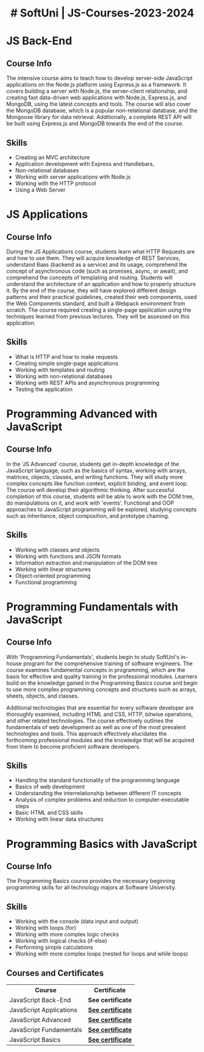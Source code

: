 # <p align="center"># SoftUni | JS-Courses-2023-2024<p>

# JS Back-End

## Course Info

The intensive course aims to teach how to develop server-side JavaScript applications on the Node.js platform using Express.js as a framework. It covers building a server with Node.js, the server-client relationship, and creating fast data-driven web applications with Node.js, Express.js, and MongoDB, using the latest concepts and tools. The course will also cover the MongoDB database, which is a popular non-relational database, and the Mongoose library for data retrieval. Additionally, a complete REST API will be built using Express.js and MongoDB towards the end of the course.

## Skills

- Creating an MVC architecture
- Application development with Express and Handlebars,
- Non-relational databases
- Working with server applications with Node.js
- Working with the HTTP protocol
- Using a Web Server

# JS Applications

## Course Info

During the JS Applications course, students learn what HTTP Requests are and how to use them. They will acquire knowledge of REST Services, understand Baas (backend as a service) and its usage, comprehend the concept of asynchronous code (such as promises, async, or await), and comprehend the concepts of templating and routing. Students will understand the architecture of an application and how to properly structure it. By the end of the course, they will have explored different design patterns and their practical guidelines, created their web components, used the Web Components standard, and built a Webpack environment from scratch.
The course required creating a single-page application using the techniques learned from previous lectures. They will be assessed on this application.

## Skills

- What is HTTP and how to make requests
- Creating simple single-page applications
- Working with templates and routing
- Working with non-relational databases
- Working with REST APIs and asynchronous programming
- Testing the application

# Programming Advanced with JavaScript

## Course Info

In the 'JS Advanced' course, students get in-depth knowledge of the JavaScript language, such as the basics of syntax, working with arrays, matrices, objects, classes, and writing functions. They will study more complex concepts like function context, explicit binding, and event loop. The course will develop their algorithmic thinking. After successful completion of this course, students will be able to work with the DOM tree, do manipulations on it, and work with 'events'. Functional and OOP approaches to JavaScript programming will be explored, studying concepts such as inheritance, object composition, and prototype chaining.

## Skills

- Working with classes and objects
- Working with functions and JSON formats
- Information extraction and manipulation of the DOM tree
- Working with linear structures
- Object-oriented programming
- Functional programming

# Programming Fundamentals with JavaScript

## Course Info

With 'Programming Fundamentals', students begin to study SoftUni's in-house program for the comprehensive training of software engineers. The course examines fundamental concepts in programming, which are the basis for effective and quality training in the professional modules. Learners build on the knowledge gained in the Programming Basics course and begin to use more complex programming concepts and structures such as arrays, sheets, objects, and classes.

Additional technologies that are essential for every software developer are thoroughly examined, including HTML and CSS, HTTP, bitwise operations, and other related technologies. The course effectively outlines the fundamentals of web development as well as one of the most prevalent technologies and tools. This approach effectively elucidates the forthcoming professional modules and the knowledge that will be acquired from them to become proficient software developers.

## Skills

- Handling the standard functionality of the programming language
- Basics of web development
- Understanding the interrelationship between different IT concepts
- Analysis of complex problems and reduction to computer-executable steps
- Basic HTML and CSS skills
- Working with linear data structures

# Programming Basics with JavaScript

## Course Info

The Programming Basics course provides the necessary beginning programming skills for all technology majors at Software University.

## Skills

- Working with the console (data input and output)
- Working with loops (for)
- Working with more complex logic checks
- Working with logical checks (if-else)
- Performing simple calculations
- Working with more complex loops (nested for loops and while loops)

## Courses and Certificates

<div>
<table>
  <tr>
    <th>Course</th>
    <th>Certificate</th>
    </tr>
   <tr>
     <td>JavaScript Back-End</td>
      <td><a https://softuni.bg/certificates/details/212137/c592f8c3"><strong>See certificate</strong></a></td>
  </tr>  
  <tr>
     <td>JavaScript Applications</td>
     <td><a href="https://softuni.bg/certificates/details/198127/d0656ae6"><strong>See certificate</strong></a></td>
  </tr>
    <td>JavaScript Advanced</td>
   <td><a href="https://softuni.bg/certificates/details/188228/e928dea1"><strong>See certificate</strong></a></td>
  </tr>
  <tr>
    <td>JavaScript Fundamentals</td>
    <td><a href="https://softuni.bg/certificates/details/180310/c66384e4"><strong>See certificate</strong></a></td>
  </tr>
  <tr>
    <td>JavaScript Basics</td>
    <td><a href="https://softuni.bg/certificates/details/150836/db494898"><strong>See certificate</strong></a></td>
  </tr>
</table>
</div>

